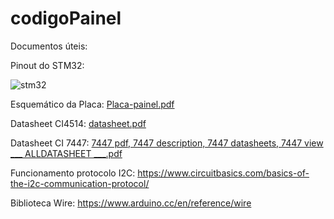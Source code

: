 # codigoPainel

Documentos úteis:

Pinout do STM32:


![stm32](https://user-images.githubusercontent.com/57239825/133519883-b1561b59-c3d5-4368-9be0-72261e958f43.jpg)

Esquemático da Placa:
[Placa-painel.pdf](https://github.com/Equipe-Imperador/codigoPainel/files/7173689/Placa-painel.pdf)

Datasheet CI4514:
[datasheet.pdf](https://github.com/Equipe-Imperador/codigoPainel/files/7173697/datasheet.pdf)

Datasheet CI 7447:
[7447 pdf, 7447 description, 7447 datasheets, 7447 view ___ ALLDATASHEET ___.pdf](https://github.com/Equipe-Imperador/codigoPainel/files/7173699/7447.pdf.7447.description.7447.datasheets.7447.view.___.ALLDATASHEET.___.pdf)

Funcionamento protocolo I2C:
https://www.circuitbasics.com/basics-of-the-i2c-communication-protocol/

Biblioteca Wire:
https://www.arduino.cc/en/reference/wire



